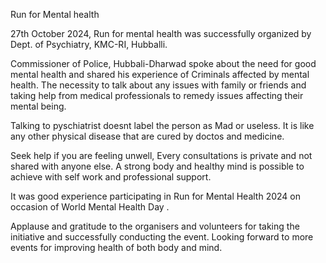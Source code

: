 Run for Mental health 


27th October 2024, Run for mental health was successfully organized by Dept. of Psychiatry,  KMC-RI, Hubballi. 

Commissioner of Police, Hubbali-Dharwad spoke about the need for good mental health and shared his experience of Criminals affected by mental health. The necessity to talk about any issues with family or friends and taking help from   medical professionals to remedy issues affecting their mental being.

Talking to pyschiatrist doesnt label the person as Mad or useless. It is like any other physical disease that are cured by doctos and medicine. 


Seek help if you are feeling unwell, 
Every consultations is private and not shared with anyone else. A strong body and healthy mind is possible to achieve with self work and professional support. 

It was good experience participating in 
Run for Mental Health 2024 on occasion of World Mental Health Day .

Applause and gratitude to the organisers and volunteers for taking the initiative and successfully conducting the event. Looking forward to more events for improving health of both body and mind.

